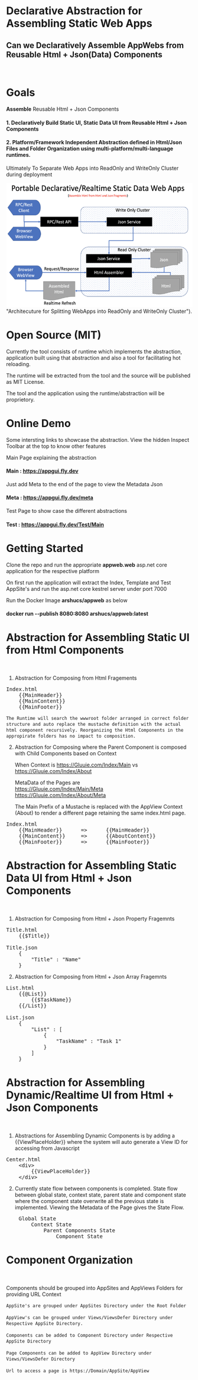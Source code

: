 # Declarative Abstraction for Assembling Static Web Apps 

## Can we Declaratively **Assemble AppWebs** from Reusable Html + Json(Data) Components 

<br/>

# Goals

**Assemble** Reusable Html + Json Components

#### 1. Declaratively Build Static UI, Static Data UI from Reusable Html + Json Components

#### 2. Platform/Framework Independent Abstraction defined in Html/Json Files and Folder Organization using multi-platform/multi-language runtimes.

Ultimately To Separate Web Apps into ReadOnly and WriteOnly Cluster during deployment

![Declaratively Build Web Apps in ReadOnly and WriteOnly Cluster](appweb.png) "Architecuture for Splitting WebApps into ReadOnly and WriteOnly Cluster").

# Open Source (MIT)

Currently the tool consists of runtime which implements the abstraction, application built using that abstraction and also a tool for facilitating hot reloading.

The runtime will be extracted from the tool and  the source will be published as MIT License.

The tool and the application using the runtime/abstraction will be proprietory.

# Online Demo

Some intersting links to showcase the abstraction. View the hidden Inspect Toolbar at the top to know other features

Main Page explaining the abstraction
#### Main : https://appgui.fly.dev

Just add Meta to the end of the page to view the Metadata Json
#### Meta : https://appgui.fly.dev/meta

Test Page to show case the different abstractions
#### Test : https://appgui.fly.dev/Test/Main

# Getting Started

Clone the repo and run the appropriate **appweb.web** asp.net core application for the respective platform

On first run the application will extract the Index, Template and Test AppSite's and run the asp.net core kestrel server under port 7000

Run the Docker Image **arshucs/appweb** as below
#### docker run --publish 8080:8080 arshucs/appweb:latest


# Abstraction for Assembling Static UI from Html Components

<br/>

1. Abstraction for Composing from Html Fragements

<pre>
Index.html
    {{MainHeader}}    
    {{MainContent}}
    {{MainFooter}}
</pre>

    The Runtime will search the wwwroot folder arranged in correct folder structure and auto replace the mustache definition with the actual html component recursively. Reorganizing the Html Components in the appropirate folders has no impact to composition.

2. Abstraction for Composing where the Parent Component is composed with Child Components based on Context

    When Context is https://Gluuie.com/Index/Main vs https://Gluuie.com/Index/About

    MetaData of the Pages are    
    https://Gluuie.com/Index/Main/Meta    
    https://Gluuie.com/Index/About/Meta

    The Main Prefix of a Mustache is replaced with the AppView Context (About) to render a different page retaining the same index.html page.

<pre>
Index.html
    {{MainHeader}}      =>      {{MainHeader}}
    {{MainContent}}     =>      {{AboutContent}} 
    {{MainFooter}}      =>      {{MainFooter}}
</pre>

# Abstraction for Assembling Static Data UI from Html + Json Components

<br/>

1. Abstraction for Composing from Html + Json Property Fragemnts

<pre>
Title.html
    {{$Title}}

Title.json
    {
        "Title" : "Name"
    }
</pre>

2. Abstraction for Composing from Html + Json Array Fragemnts

<pre>
List.html
    {{@List}}
        {{$TaskName}}
    {{/List}}

List.json
    {
        "List" : [
            {
                "TaskName" : "Task 1"
            }
        ]
    }
</pre>

# Abstraction for Assembling Dynamic/Realtime UI from Html + Json Components

<br/>

1. Abstractions for Assembling Dynamic Components is by adding a {{ViewPlaceHolder}} where the system will auto generate a View ID for accessing from Javascript

<pre>
Center.html
    &lt;div&gt;     
        {{ViewPlaceHolder}}
    &lt;/div&gt;     
</pre>

2. Currently state flow between components is completed. State flow between global state, context state, parent state and component state where the component state overwrite all the previous state is implemented. Viewing the Metadata of the Page gives the State Flow.

<pre>
    Global State
        Context State
            Parent Components State
                Component State
</pre>

# Component Organization 

<br/>

Components should be grouped into AppSites and AppViews Folders for providing URL Context

    AppSite's are grouped under AppSites Directory under the Root Folder 

    AppView's can be grouped under Views/ViewsDefer Directory under Respective AppSite Directory.

    Components can be added to Component Directory under Respective AppSite Directory 

    Page Components can be added to AppView Directory under Views/ViewsDefer Directory

    Url to access a page is https://Domain/AppSite/AppView
